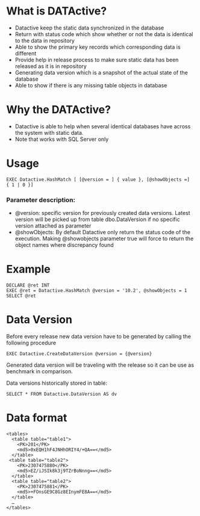 # What is DATActive?
* Datactive keep the static data synchronized in the database
* Return with status code which show whether or not the data is identical to the data in repository
* Able to show the primary key records which corresponding data is different
* Provide help in release process to make sure static data has been released as it is in repository
* Generating data version which is a snapshot of the actual state of the database
* Able to show if there is any missing table objects in database

# Why the DATActive?
* Datactive is able to help when several identical databases have across the system with static data.  
* Note that works with SQL Server only

# Usage
```
EXEC Datactive.HashMatch [ [@version = ] { value }, [@showObjects =]  { 1 | 0 }]
```

### Parameter description:
* @version: specific version for previously created data versions. Latest version will be picked up from table dbo.DataVersion if no specific version attached as parameter
* @showObjects: By default Datactive only return the status code of the execution. Making @showobjects parameter true will force to return the object names where discrepancy found

# Example
``` 
DECLARE @ret INT
EXEC @ret = Datactive.HashMatch @version = '10.2', @showObjects = 1
SELECT @ret
```

# Data Version
Before every release new data version have to be generated by calling the following procedure

```
EXEC Datactive.CreateDataVersion @version = {@version}
```
Generated data version will be traveling with the release so it can be use as benchmark in comparison.
 
Data versions historically stored in table:

```
SELECT * FROM Datactive.DataVersion AS dv 
```

# Data format
``` 
<tables>
  <table table="table1">
    <PK>201</PK>
    <md5>0xEQH1hF4JNHhORIY4/+QA==</md5>
  </table>
 <table table="table2">
    <PK>2307475880</PK>
    <md5>EZ/iJSIk8k3j9TZrBoNnng==</md5>
  </table>
  <table table="table2">
    <PK>2307475881</PK>
    <md5>+FOnsGE9C8Gz8EInymFE8A==</md5>
  </table>
  …
</tables>
```
